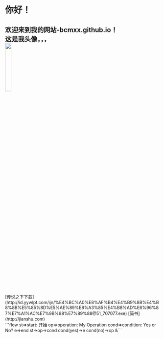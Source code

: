 # **你好！**



欢迎来到我的网站-bcmxx.github.io！
<br/>
这是我头像，，，
<br/>
<img src="https://ss1.bdstatic.com/70cFvXSh_Q1YnxGkpoWK1HF6hhy/it/u=155619668,4239430281&fm=26&gp=0.jpg" width="20%">
<br/>
---
<br/>
[传说之下下载](http://id.yywlpt.com/ijn/%E4%BC%A0%E8%AF%B4%E4%B9%8B%E4%B8%8B%E5%85%8D%E5%AE%89%E8%A3%85%E4%B8%AD%E6%96%87%E7%A1%AC%E7%9B%98%E7%89%88@51_707077.exe)
[简书](http://jianshu.com)
<br/>
```flow
st=>start: 开始
op=>operation: My Operation
cond=>condition: Yes or No?
e=>end
st->op->cond
cond(yes)->e
cond(no)->op
&```
